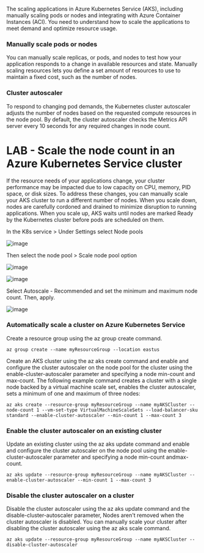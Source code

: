 

The scaling applications in Azure Kubernetes Service (AKS), including manually scaling pods or nodes and integrating with Azure Container Instances (ACI).
You need to understand how to scale the applications to meet demand and optimize resource usage.

 
 ### Manually scale pods or nodes

 You can manually scale replicas, or pods, and nodes to test how your application responds to a change in available resources and state. 
 Manually scaling resources lets you define a set amount of resources to use to maintain a fixed cost, such as the number of nodes. 


### Cluster autoscaler

To respond to changing pod demands, the Kubernetes cluster autoscaler adjusts the number of nodes based on the requested compute resources in the node pool. 
By default, the cluster autoscaler checks the Metrics API server every 10 seconds for any required changes in node count.



# LAB - Scale the node count in an Azure Kubernetes Service cluster

If the resource needs of your applications change, your cluster performance may be impacted due to low capacity on CPU, memory, PID space, or disk sizes. To address these changes, you can manually scale your AKS cluster to run a different number of nodes. 
When you scale down, nodes are carefully cordoned and drained to minimize disruption to running applications. When you scale up, AKS waits until nodes are marked Ready by the Kubernetes cluster before pods are scheduled on them.

In the K8s service > Under Settings select Node pools

![image](https://github.com/M4gOo/PROJECTS/assets/57456345/edcbc8e6-9ec5-437c-97b3-a2c9e5961b3c)

Then select the node pool > Scale node pool option

![image](https://github.com/M4gOo/PROJECTS/assets/57456345/2af6e01f-458c-47c6-b7f7-92a5d668db6e)

![image](https://github.com/M4gOo/PROJECTS/assets/57456345/9b7dcba8-a03a-4d2b-bc9e-bdd3bfd2b37a)

Select Autoscale - Recommended and set the minimum and maximum node count. Then, apply.

![image](https://github.com/M4gOo/PROJECTS/assets/57456345/781d4c6e-5dcb-4aa7-9442-27e0ad328d75)


### Automatically scale a cluster on Azure Kubernetes Service

Create a resource group using the az group create command.
```
az group create --name myResourceGroup --location eastus
```

Create an AKS cluster using the az aks create command and enable and configure the cluster autoscaler on the node pool for the cluster using the enable-cluster-autoscaler parameter and specifying a node min-count and max-count. 
The following example command creates a cluster with a single node backed by a virtual machine scale set, enables the cluster autoscaler, sets a minimum of one and maximum of three nodes:
```
az aks create --resource-group myResourceGroup --name myAKSCluster --node-count 1 --vm-set-type VirtualMachineScaleSets --load-balancer-sku standard --enable-cluster-autoscaler --min-count 1 --max-count 3
```

### Enable the cluster autoscaler on an existing cluster

Update an existing cluster using the az aks update command and enable and configure the cluster autoscaler on the node pool using the enable-cluster-autoscaler parameter and specifying a node min-count andmax-count. 
```
az aks update --resource-group myResourceGroup --name myAKSCluster --enable-cluster-autoscaler --min-count 1 --max-count 3
```

### Disable the cluster autoscaler on a cluster

Disable the cluster autoscaler using the az aks update command and the disable-cluster-autoscaler parameter, Nodes aren't removed when the cluster autoscaler is disabled. 
You can manually scale your cluster after disabling the cluster autoscaler using the az aks scale command.
```
az aks update --resource-group myResourceGroup --name myAKSCluster --disable-cluster-autoscaler
```





























